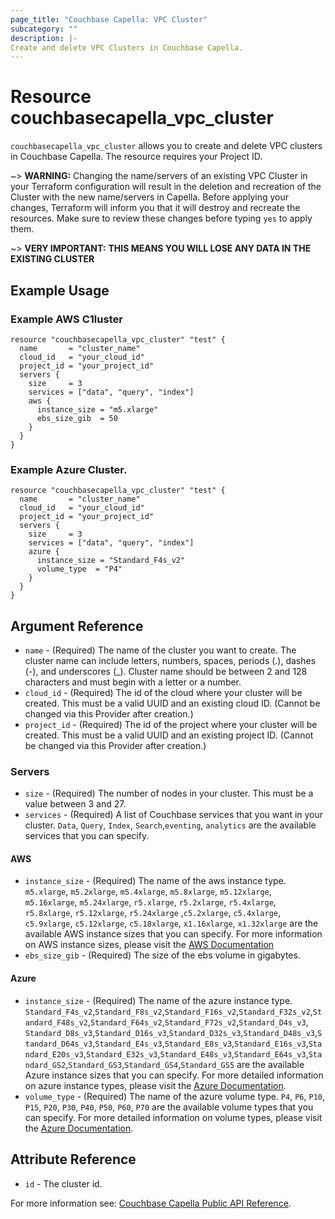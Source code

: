 ```yaml
---
page_title: "Couchbase Capella: VPC Cluster"
subcategory: ""
description: |-
Create and delete VPC Clusters in Couchbase Capella.
---
```


# Resource couchbasecapella_vpc_cluster

`couchbasecapella_vpc_cluster` allows you to create and delete VPC clusters in Couchbase Capella. The resource requires your Project ID.

~> **WARNING:** Changing the name/servers of an existing VPC Cluster in your Terraform configuration will result in the deletion and recreation of the Cluster with the new name/servers in Capella. Before applying your changes, Terraform will inform you that it will destroy and recreate the resources. Make sure to review these changes before typing `yes` to apply them.

~> **VERY IMPORTANT:** **THIS MEANS YOU WILL LOSE ANY DATA IN THE EXISTING CLUSTER**

## Example Usage

### Example AWS C1luster

```hcl
resource "couchbasecapella_vpc_cluster" "test" {
  name       = "cluster_name"
  cloud_id   = "your_cloud_id"
  project_id = "your_project_id"
  servers {
    size     = 3
    services = ["data", "query", "index"]
    aws {
      instance_size = "m5.xlarge"
      ebs_size_gib  = 50
    }
  }
}
```

### Example Azure Cluster.

```hcl
resource "couchbasecapella_vpc_cluster" "test" {
  name       = "cluster_name"
  cloud_id   = "your_cloud_id"
  project_id = "your_project_id"
  servers {
    size     = 3
    services = ["data", "query", "index"]
    azure {
      instance_size = "Standard_F4s_v2"
      volume_type  = "P4"
    }
  }
}
```

## Argument Reference

- `name` - (Required) The name of the cluster you want to create. The cluster name can include letters, numbers, spaces, periods (.), dashes (-), and underscores (\_). Cluster name should be between 2 and 128 characters and must begin with a letter or a number.
- `cloud_id` - (Required) The id of the cloud where your cluster will be created. This must be a valid UUID and an existing cloud ID. (Cannot be changed via this Provider after creation.)
- `project_id` - (Required) The id of the project where your cluster will be created. This must be a valid UUID and an existing project ID. (Cannot be changed via this Provider after creation.)

### Servers

- `size` - (Required) The number of nodes in your cluster. This must be a value between 3 and 27.
- `services` - (Required) A list of Couchbase services that you want in your cluster. `Data`, `Query`, `Index`, `Search`,`eventing`, `analytics` are the available services that you can specify.

#### AWS

- `instance_size` - (Required) The name of the aws instance type. `m5.xlarge`, `m5.2xlarge`, `m5.4xlarge`, `m5.8xlarge`, `m5.12xlarge`, `m5.16xlarge`, `m5.24xlarge`, `r5.xlarge`, `r5.2xlarge`, `r5.4xlarge`, `r5.8xlarge`, `r5.12xlarge`, `r5.24xlarge` ,`c5.2xlarge`, `c5.4xlarge`, `c5.9xlarge`, `c5.12xlarge`, `c5.18xlarge`, `x1.16xlarge`, `x1.32xlarge` are the available AWS instance sizes that you can specify.
  For more information on AWS instance sizes, please visit the [AWS Documentation](https://aws.amazon.com/ec2/instance-types/)
- `ebs_size_gib` - (Required) The size of the ebs volume in gigabytes.

#### Azure

- `instance_size` - (Required) The name of the azure instance type.
  `Standard_F4s_v2`,`Standard_F8s_v2`,`Standard_F16s_v2`,`Standard_F32s_v2`,`Standard_F48s_v2`,`Standard_F64s_v2`,`Standard_F72s_v2`,`Standard_D4s_v3`, `Standard_D8s_v3`,`Standard_D16s_v3`,`Standard_D32s_v3`,`Standard_D48s_v3`,`Standard_D64s_v3`,`Standard_E4s_v3`,`Standard_E8s_v3`,`Standard_E16s_v3`,`Standard_E20s_v3`,`Standard_E32s_v3`,`Standard_E48s_v3`,`Standard_E64s_v3`,`Standard_GS2`,`Standard_GS3`,`Standard_GS4`,`Standard_GS5` are the available Azure instance sizes that you can specify.
  For more detailed information on azure instance types, please visit the [Azure Documentation](https://docs.microsoft.com/en-us/azure/virtual-machines/sizes).
- `volume_type` - (Required) The name of the azure volume type. `P4`, `P6`, `P10`, `P15`, `P20`, `P30`, `P40`, `P50`, `P60`, `P70` are the available volume types that you can specify.
  For more detailed information on volume types, please visit the [Azure Documentation](https://docs.microsoft.com/en-us/azure/virtual-machines/disks-types#premium-ssd-size).

## Attribute Reference

- `id` - The cluster id.

For more information see: [Couchbase Capella Public API Reference](https://docs.couchbase.com/cloud/reference/rest-endpoints-all.html#clusters).
